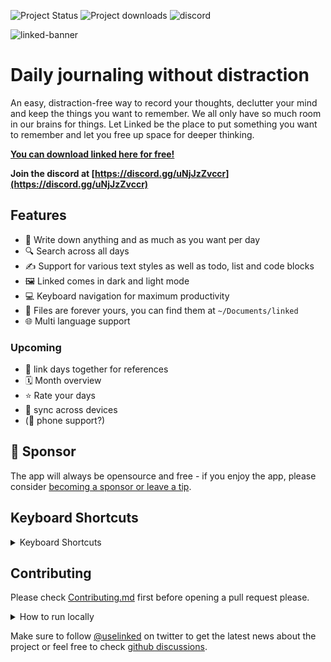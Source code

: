 ![Project Status](https://img.shields.io/badge/🏷-v1.5.3-beta-green) ![Project downloads](https://img.shields.io/github/downloads/lostdesign/linked/total) ![discord](https://img.shields.io/discord/884747974859702352?label=discord)

![linked-banner](https://user-images.githubusercontent.com/5164617/132354376-44ba85f3-bb21-448e-8c12-4e0fe9af2543.png)

# Daily journaling without distraction
An easy, distraction-free way to record your thoughts, declutter your mind and keep the things you want to remember. We all only have so much room in our brains for things. Let Linked be the place to put something you want to remember and let you free up space for deeper thinking.

**[You can download linked here for free!](https://github.com/lostdesign/linked/releases/latest)**

**Join the discord at [https://discord.gg/uNjJzZvccr](https://discord.gg/uNjJzZvccr)**

## Features

- 📅 Write down anything and as much as you want per day
- 🔍 Search across all days
- ✍️ Support for various text styles as well as todo, list and code blocks
- 🖼 Linked comes in dark and light mode
- 💻 Keyboard navigation for maximum productivity
- 💾 Files are forever yours, you can find them at `~/Documents/linked`
- 🌐 Multi language support

### Upcoming

- 🔗 link days together for references
- 🗓 Month overview
- ⭐️ Rate your days
- 📶 sync across devices
- (📱 phone support?)

## 💖 Sponsor

The app will always be opensource and free - if you enjoy the app, please consider [becoming a sponsor or leave a tip](https://github.com/sponsors/lostdesign). 


## Keyboard Shortcuts

<details>
  <summary>Keyboard Shortcuts</summary>

  **Search** <kbd>Cmd or Ctrl</kbd> + <kbd>K.</kbd>

  **Today** <kbd>Cmd or Ctrl</kbd> + <kbd>.</kbd>

  **Next Day** <kbd>Cmd or Ctrl</kbd> + <kbd>N</kbd>

  **Previous Day** <kbd>Cmd or Ctrl</kbd> + <kbd>P</kbd>

  **Next Week** <kbd>Cmd or Ctrl</kbd> + <kbd>Shift</kbd> + <kbd>N</kbd>

  **Previous Week** <kbd>Cmd or Ctrl</kbd> + <kbd>Shift</kbd> + <kbd>P</kbd>

  **Settings** <kbd>Cmd or Ctrl</kbd> + <kbd>,</kbd>

  **Leave Settings** <kbd>Esc</kbd>
  
  **Exit Code Block** <kbd>Cmd or Ctrl</kbd> + <kbd>Enter</kbd>
</details>


## Contributing
Please check [Contributing.md](/CONTRIBUTING.md) first before opening a pull request please.

<details>
  <summary>How to run locally</summary>

  
  1. Check your node version, it must be v15 or newer
  
  ```
  node --version
  ```
  
  2. Clone the repository (make sure you have git installed)
  
  ```
  git clone https://github.com/lostdesign/linked.git
  ```
  
  3. Change to the newly downloaded directory
  
  ```
  cd linked/
  ```
  
  4. Install project dependencies
  
  ```
  yarn
  ```
  
  5. Start the application
  
  ```
  yarn electron:serve
  ```
</details>

Make sure to follow [@uselinked](https://twitter.com/uselinked) on twitter to get the latest news about the project or feel free to check [github discussions](https://github.com/lostdesign/linked/discussions).